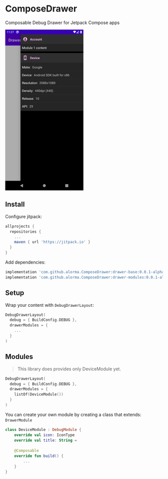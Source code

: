 # ComposeDrawer

Composable Debug Drawer for Jetpack Compose apps

<img width="250" src="art/drawer-v0.0.1-alpha-02.png" />

## Install

Configure jitpack:

```gradle
allprojects {
  repositories {
    ...
    maven { url 'https://jitpack.io' }
  }
}
```

Add dependencies:

```gradle
implementation 'com.github.alorma.ComposeDrawer:drawer-base:0.0.1-alpha-02'
implementation 'com.github.alorma.ComposeDrawer:drawer-modules:0.0.1-alpha-02'
```

## Setup

Wrap your content with `DebugDrawerLayout`:

```kotlin
DebugDrawerLayout(
  debug = { BuildConfig.DEBUG },
  drawerModules = {
    ...
  }
)
```

## Modules

> This library does provides only DeviceModule yet.

```kotlin
DebugDrawerLayout(
  debug = { BuildConfig.DEBUG },
  drawerModules = {
    listOf(DeviceModule())
  }
)
```

You can create your own module by creating a class that extends: `DrawerModule`

```kotlin
class DeviceModule : DebugModule {
    override val icon: IconType
    override val title: String = 

    @Composable
    override fun build() {
        ...
    }
}
```
